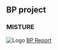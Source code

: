 ## BP project
### MISTURE
![Logo](https://MISTURE-GROUP10.github.io/yourLogo.png)
[BP Report](https://yourusername.github.io/yourBPReport.pdf)
